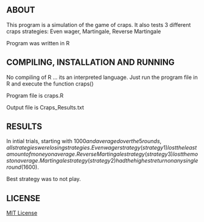 ﻿## ABOUT
This program is a simulation of the game of craps. 
It also tests 3 different craps strategies: 
Even wager, Martingale, Reverse Martingale 
 
Program was written in R

## COMPILING, INSTALLATION AND RUNNING
No compiling of R … its an interpreted language. Just run the program file in R and execute the function craps()

Program file is craps.R

Output file is Craps_Results.txt

## RESULTS 
In intial trials, starting with $1000 and averaged over the 5 rounds, all strategies were losing strategies. Even wager strategy (strategy 1) lost the least amount of money on average. Reverse Martingale strategy (strategy 3) lost the most on average. Martingale strategy (strategy 2) had the highest return on any single round ($1600).

Best strategy was to not play.

## LICENSE 
[MIT License](https://github.com/shoeloh/craps/blob/master/LICENSE)

